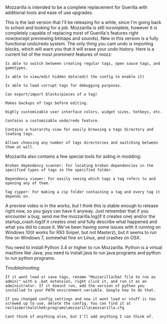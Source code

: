 Mozzarilla is intended to be a complete replacement for Guerilla with additional tools and ease of use upgrades.

This is the last version that I'll be releasing for a while, since I'm going back to school and looking for a job. Mozzarilla is still incomplete, however it is completely capable of replacing most of Guerilla's features right now(except previewing bitmaps and sounds). New in this version is a fully functional undo/redo system. The only thing you cant undo is importing blocks, which will warn you that it will erase your undo history. Here is a current list of the most prominent features of mozz:


    Is able to switch between creating regular tags, open sauce tags, and gametypes.

    Is able to view/edit hidden data(edit the config to enable it)

    Is able to load corrupt tags for debugging purposes.

    Can export/import blocks(pieces of a tag)

    Makes backups of tags before editing.

    Highly customizable user interface colors, widget sizes, hotkeys, etc.

    Contains a customizable undo/redo feature.

    Contains a hierarchy view for easily browsing a tags directory and loading tags.

    Allows choosing any number of tags directories and switching between them at will.


Mozzarilla also contains a few special tools for aiding in modding:


    Broken dependency scanner: For locating broken dependencies in the specified types of tags in the specified folder.

    Dependency viewer: For easily seeing which tags a tag refers to and opening any of them.

    Tag zipper: For making a zip folder containing a tag and every tag it depends on.



A preview video is in the works, but I think this is stable enough to release right now, so you guys can have it anyway. Just remember that if you encounter a bug, send me the mozzarilla.log(if it creates one) and/or the startup_crash.log(if it creates one) and fully describe what happened and what you did to cause it. We've been having some issues with it running on Windows 10(it works for R93 Sniper, but not Masterz), but it seems to run fine on Windows 7, somewhat fine on Linux, and crashes on OSX.

You need to install Python 3.4 or higher to run Mozzarilla. Python is a virtual machine like Java; you need to install java to run java programs and python to run python programs.


Troubleshooting:


    If it wont load or save tags, rename "Mozzarilla(bat file to run as admin)" with a .bat extension, right click it, and run it as an administrator. If it doesnt run, add the version of python you installed to your PATH environment variable. Google how to do that.

    If you changed config settings and now it wont load or stuff is too screwed up to use, delete the config. You can find it at reclaimer\halo\hek\programs\mozzarilla\mozzarilla.cfg

    Cant think of anything else, but I'll add anything I can think of.